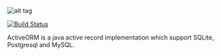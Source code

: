![alt tag](https://www.dropbox.com/s/fip95qrdcg0yhm5/small-logo.png?dl=1)

[![Build Status](https://travis-ci.org/frazboyz/Active-ORM.svg?branch=master)](https://travis-ci.org/frazboyz/Active-ORM)

ActiveORM is a java active record implementation which support SQLite, Postgresql and MySQL.
